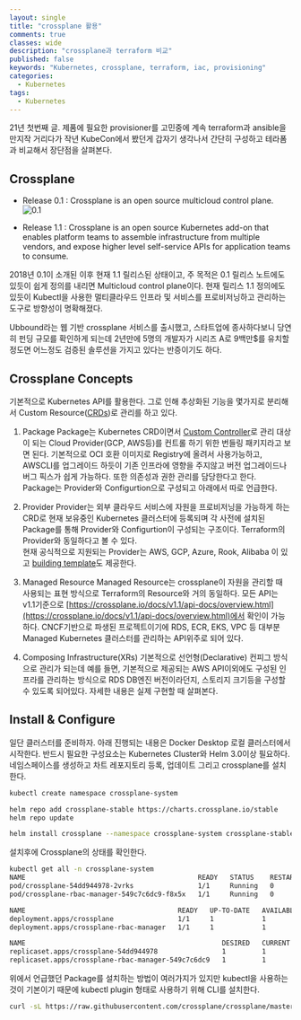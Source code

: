 ```yaml
---
layout: single
title: "crossplane 활용"
comments: true
classes: wide
description: "crossplane과 terraform 비교"
published: false
keywords: "Kubernetes, crossplane, terraform, iac, provisioning"
categories:
  - Kubernetes
tags:
  - Kubernetes
---
```


21년 첫번째 글. 제품에 필요한 provisioner를 고민중에 계속 terraform과 ansible을 만지작 거리다가 작년 KubeCon에서 봤던게 갑자기 생각나서 간단히 구성하고 테라폼과 비교해서 장단점을 살펴본다.  

## Crossplane

- Release 0.1 : Crossplane is an open source multicloud control plane.  
  ![0.1](https://crossplane.io/docs/v0.1/media/arch.png)

- Release 1.1 : Crossplane is an open source Kubernetes add-on that enables platform teams to assemble infrastructure from multiple vendors, and expose higher level self-service APIs for application teams to consume.  

2018년 0.1이 소개된 이후 현재 1.1 릴리스된 상태이고, 주 목적은 0.1 릴리스 노트에도 있듯이 쉽게 정의를 내리면 Multicloud control plane이다. 현재 릴리스 1.1 정의에도 있듯이 Kubectl을 사용한 멀티클라우드 인프라 및 서비스를 프로비저닝하고 관리하는 도구로 방향성이 명확해졌다. 

Ubbound라는 웹 기반 crossplane 서비스를 출시했고, 스타트업에 종사하다보니 당연히 펀딩 규모를 확인하게 되는데 2년만에 5명의 개발자가 시리즈 A로 9백만$를 유치할 정도면 어느정도 검증된 솔루션을 가지고 있다는 반증이기도 하다.  

## Crossplane Concepts

기본적으로 Kubernetes API를 활용한다. 그로 인해 추상화된 기능을 몇가지로 분리해서 Custom Resource([CRDs](https://kubernetes.io/docs/concepts/extend-kubernetes/api-extension/custom-resources/))로 관리를 하고 있다.  

1. Package
  Package는 Kubernetes CRD이면서 [Custom Controller](https://kubernetes.io/docs/concepts/extend-kubernetes/api-extension/custom-resources/#custom-controllers)로 관리 대상이 되는 Cloud Provider(GCP, AWS등)를 컨트롤 하기 위한 번들링 패키지라고 보면 된다. 기본적으로 OCI 호환 이미지로 Registry에 올려서 사용가능하고, AWSCLI를 업그레이드 하듯이 기존 인프라에 영향을 주지않고 버전 업그레이드나 버그 픽스가 쉽게 가능하다. 또한 의존성과 권한 관리를 담당한다고 한다.  
  Package는 Provider와 Configurtion으로 구성되고 아래에서 따로 언급한다.  

2. Provider
  Provider는 외부 클라우드 서비스에 자원을 프로비저닝을 가능하게 하는 CRD로 현재 보유중인 Kubernetes 클러스터에 등록되며 각 사전에 설치된 Package를 통해 Provider와 Configurtion이 구성되는 구조이다. Terraform의 Provider와 동일하다고 볼 수 있다.  
  현재 공식적으로 지원되는 Provider는 AWS, GCP, Azure, Rook, Alibaba 이 있고 [building template](https://github.com/crossplane/provider-template)도 제공한다.

3. Managed Resource
  Managed Resource는 crossplane이 자원을 관리할 때 사용되는 표현 방식으로 Terraform의 Resource와 거의 동일하다. 모든 API는 v1.1기준으로 [https://crossplane.io/docs/v1.1/api-docs/overview.html](https://crossplane.io/docs/v1.1/api-docs/overview.html)에서 확인이 가능하다. CNCF기반으로 파생된 프로젝트이기에 RDS, ECR, EKS, VPC 등 대부분 Managed Kubernetes 클러스터를 관리하는 API위주로 되어 있다.

4. Composing Infrastructure(XRs)
  기본적으로 선언형(Declarative) 컨피그 방식으로 관리가 되는데 예를 들면, 기본적으로 제공되는 AWS API이외에도 구성된 인프라를 관리하는 방식으로 RDS DB엔진 버전이라던지, 스토리지 크기등을 구성할 수 있도록 되어있다. 자세한 내용은 실제 구현할 때 살펴본다.

## Install & Configure

일단 클러스터를 준비하자. 아래 진행되는 내용은 Docker Desktop 로컬 클러스터에서 시작한다. 반드시 필요한 구성요소는 Kubernetes Cluster와 Helm 3.0이상 필요하다. 네임스페이스를 생성하고 차트 레포지토리 등록, 업데이트 그리고 crossplane를 설치한다. 

```sh
kubectl create namespace crossplane-system

helm repo add crossplane-stable https://charts.crossplane.io/stable
helm repo update

helm install crossplane --namespace crossplane-system crossplane-stable/crossplane
```

설치후에 Crossplane의 상태를 확인한다.  

```sh
kubectl get all -n crossplane-system
NAME                                           READY   STATUS    RESTARTS   AGE
pod/crossplane-54dd944978-2vrks                1/1     Running   0          72s
pod/crossplane-rbac-manager-549c7c6dc9-f8x5x   1/1     Running   0          72s

NAME                                      READY   UP-TO-DATE   AVAILABLE   AGE
deployment.apps/crossplane                1/1     1            1           72s
deployment.apps/crossplane-rbac-manager   1/1     1            1           72s

NAME                                                 DESIRED   CURRENT   READY   AGE
replicaset.apps/crossplane-54dd944978                1         1         1       72s
replicaset.apps/crossplane-rbac-manager-549c7c6dc9   1         1         1       72s
```

위에서 언급했던 Package를 설치하는 방법이 여러가지가 있지만 kubectl을 사용하는 것이 기본이기 때문에 kubectl plugin 형태로 사용하기 위해 CLI를 설치한다.

```sh
curl -sL https://raw.githubusercontent.com/crossplane/crossplane/master/install.sh | sh
```

            

            



